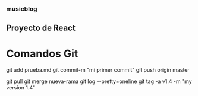 ### musicblog
## Proyecto de React


# Comandos Git

git add prueba.md
git commit-m "mi primer commit"
git push origin master

git pull
git merge nueva-rama
git log --pretty=oneline
git tag -a v1.4 -m "my version 1.4"
